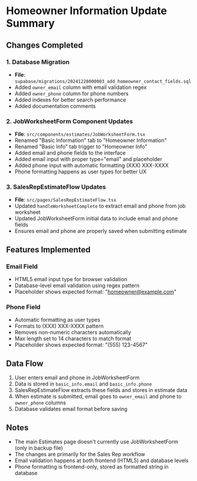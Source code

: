 # Homeowner Information Update Summary

## Changes Completed

### 1. Database Migration
- **File**: `supabase/migrations/20241228000003_add_homeowner_contact_fields.sql`
- Added `owner_email` column with email validation regex
- Added `owner_phone` column for phone numbers
- Added indexes for better search performance
- Added documentation comments

### 2. JobWorksheetForm Component Updates
- **File**: `src/components/estimates/JobWorksheetForm.tsx`
- Renamed "Basic Information" tab to "Homeowner Information"
- Renamed "Basic Info" tab trigger to "Homeowner Info"
- Added email and phone fields to the interface
- Added email input with proper type="email" and placeholder
- Added phone input with automatic formatting (XXX) XXX-XXXX
- Phone formatting happens as user types for better UX

### 3. SalesRepEstimateFlow Updates
- **File**: `src/pages/SalesRepEstimateFlow.tsx`
- Updated `handleWorksheetComplete` to extract email and phone from job worksheet
- Updated JobWorksheetForm initial data to include email and phone fields
- Ensures email and phone are properly saved when submitting estimate

## Features Implemented

### Email Field
- HTML5 email input type for browser validation
- Database-level email validation using regex pattern
- Placeholder shows expected format: "homeowner@example.com"

### Phone Field
- Automatic formatting as user types
- Formats to (XXX) XXX-XXXX pattern
- Removes non-numeric characters automatically
- Max length set to 14 characters to match format
- Placeholder shows expected format: "(555) 123-4567"

## Data Flow
1. User enters email and phone in JobWorksheetForm
2. Data is stored in `basic_info.email` and `basic_info.phone`
3. SalesRepEstimateFlow extracts these fields and stores in estimate data
4. When estimate is submitted, email goes to `owner_email` and phone to `owner_phone` columns
5. Database validates email format before saving

## Notes
- The main Estimates page doesn't currently use JobWorksheetForm (only in backup file)
- The changes are primarily for the Sales Rep workflow
- Email validation happens at both frontend (HTML5) and database levels
- Phone formatting is frontend-only, stored as formatted string in database 